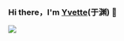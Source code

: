 ### Hi there，I'm [Yvette](https://azad.yvette-xback.love/index.html)(于渊) 👋
<img align="left" src="https://github-readme-stats.vercel.app/api?username=OrangeGlaze&include_all_commits=true&count_private-true&custom_title=OrangeGlaze'%20GitHub%20Stats&line_height=30&show_icons=true&hide_border=true&bg_color=192133&title_color=efb752&icon_color=efb752&text_color=70bed9">